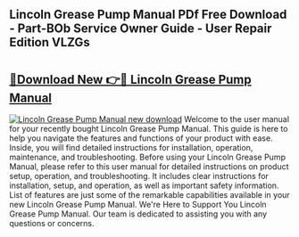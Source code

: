 ## Lincoln Grease Pump Manual PDf Free Download - Part-BOb Service Owner Guide - User Repair Edition VLZGs

# <h2><a href="http://bc3416.oget.top/?id=Lincoln+Grease+Pump+Manual">🔗Download New 👉🔴 Lincoln Grease Pump Manual</a></h2>

[![Lincoln Grease Pump Manual new download](https://i.imgur.com/5g1atiW.png)](http://bc3416.oget.top/?id=Lincoln+Grease+Pump+Manual)
Welcome to the user manual for your recently bought Lincoln Grease Pump Manual. This guide is here to help you navigate the features and functions of your product with ease. Inside, you will find detailed instructions for installation, operation, maintenance, and troubleshooting. Before using your Lincoln Grease Pump Manual, please refer to this user manual for detailed instructions on product setup, operation, and troubleshooting. It includes clear instructions for installation, setup, and operation, as well as important safety information. List of features are just some of the remarkable capabilities available in your new Lincoln Grease Pump Manual. We're Here to Support You Lincoln Grease Pump Manual. Our team is dedicated to assisting you with any questions or concerns.
